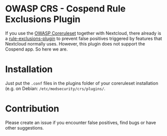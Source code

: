 # OWASP CRS - Cospend Rule Exclusions Plugin
If you use the [OWASP Coreruleset](https://github.com/coreruleset/coreruleset) together with Nextcloud, there already is a [rule-exclusions-plugin](https://github.com/coreruleset/nextcloud-rule-exclusions-plugin) to prevent false positives triggered by features that Nextcloud normally uses. However, this plugin does not support the Cospend app. So here we are.

# Installation
Just put the `.conf` files in the plugins folder of your coreruleset installation (e.g. on Debian: `/etc/modsecurity/crs/plugins/`.

# Contribution
Please create an issue if you encounter false positives, find bugs or have other suggestions.
